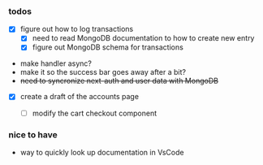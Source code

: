 ### todos
- [x] figure out how to log transactions
    - [x] need to read MongoDB documentation to how to create new entry
    - [x] figure out MongoDB schema for transactions
- make handler async?
- make it so the success bar goes away after a bit?
- ~~need to syncronize next-auth and user data with MongoDB~~
- [x] create a draft of the accounts page
    - [ ] modify the cart checkout component


### nice to have
- way to quickly look up documentation in VsCode